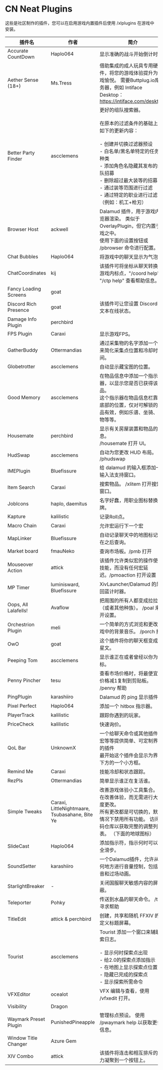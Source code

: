 # CN Neat Plugins

这些是社区制作的插件，您可以在启用游戏内置插件后使用 /xlplugins 在游戏中安装。


| 插件名 | 作者 | 简介 |
|---------------|---------------|-----------------|
| Accurate CountDown | Haplo064 | 显示准确的战斗开始倒计时。 |
| Aether Sense (18+) | Ms.Tress | 借助集成的成人玩具专用硬件，将您的游戏体验提升为游戏愉悦。 需要Buttplug.io库服务器，例如 Intiface Desktop：https://intiface.com/desktop/ |
| Better Party Finder | ascclemens | 更好的组队搜索器。<br><br>在原本的过滤条件的基础上有如下的更新内容：<br><br>- 创建并切换过滤器预设<br>- 白名单/黑名单特定的任务和种类<br>- 添加角色名隐藏其发布的组队招募<br>- 删除超过最大装等的招募<br>- 通过装等范围进行过滤<br>- 通过特定的职业进行过滤（例如：机工+枪刃） |
| Browser Host | ackwell | Dalamud 插件，用于游戏内浏览器渲染。 类似于 OverlayPlugin，但它内置于游戏之中。<br>使用下面的设置按钮或 /pbrowser 命令进行配置。 |
| Chat Bubbles | Haplo064 | 将游戏中的聊天显示为气泡。 |
| ChatCoordinates | kij | 该插件可将坐标从聊天转换为游戏内标点，"/coord help" 或 "/ctp help" 查看帮助信息。 |
| Fancy Loading Screens | goat |  |
| Discord Rich Presence | goat | 该插件可让您设置 Discord 富文本在线状态。 |
| Damage Info Plugin | perchbird |  |
| FPS Plugin | Caraxi | 显示游戏FPS。 |
| GatherBuddy | Ottermandias | 通过采集物的名字添加一个 UI 来简化采集点位置和冷却时间。 |
| Globetrotter | ascclemens | 自动显示藏宝图的位置。 |
| Good Memory | ascclemens | 在物品信息中添加一个指示器，以显示您是否已获得该物品。<br>这个指示器在物品信息栏靠近底部的位置，仅对可解锁的物品有效，例如乐谱、坐骑、宠物等等。 |
| Housemate | perchbird | 显示有关房屋装置和物品的信息。<br>/housemate 打开 UI。 |
| HudSwap | ascclemens | 自动为您更改 HUD 布局。 /phudswap |
| IMEPlugin | Bluefissure | 给 dalamud 的输入框添加一个输入法支持窗口。 |
| Item Search | Caraxi | 搜索物品。 /xlitem 打开搜索窗口。 |
| JobIcons | haplo, daemitus | 名字好蠢，用职业图标替换名牌。 |
| Kapture | kalilistic | 记录Roll点。 |
| Macro Chain | Caraxi | 允许宏运行下一个宏 |
| MapLinker | Bluefissure | 自动记录聊天中的地图标记并在之后查询。 |
| Market board | fmauNeko | 查询市场板。/pmb 打开 |
| Mouseover Action | attick | 该插件允许类似宏的操作使用技能，而没有任何宏延迟。/pmoaction 打开设置 |
| MP Timer | luminisward, Bluefissure | XivLauncher/Dalamud 的黑魔回蓝计时器。 |
| Oops, All Lalafells! | Avaflow | 把周围的所有人都变成拉拉肥（或者其他种族）。 /poal 来打开设置。 |
| Orchestrion Plugin | meli | 一个简单的方式浏览和更改游戏中的背景音乐。 /porch 打开 |
| OwO | goat | 这个插件将你的聊天框变成火星文。 |
| Peeping Tom | ascclemens | 显示谁正在或者曾经以你为目标。 |
| Penny Pincher | tesu | 查看市场价格时，将最便宜的价格减1复制到剪贴板。 /penny 帮助 |
| PingPlugin | karashiiro | Dalamud 的 ping 显示插件。 |
| Pixel Perfect | Haplo064 | 添加一个 hitbox 指示器。 |
| PlayerTrack | kalilistic | 跟踪你遇到的玩家。 |
| PriceCheck | kalilistic | 快速询价。 |
| QoL Bar | UnknownX | 一个给聊天命令或其他插件、宏等等提供简单、可定制界面的插件<br>最开始这个插件会显示为界面下方的一个小方框。 |
| Remind Me | Caraxi | 技能冷却和状态跟踪。 |
| RezPls | Ottermandias | 简单显示谁正在复活谁。 |
| Simple Tweaks | Caraxi, LittleNightmaare, Tsubasahane, Bite Ye | 改善游戏体验小工具集合。 旨在改善体验，而无需进行大幅度更改。<br>所有更改都是可切换的，默认情况下禁用所有功能。 访问代码仓库以获取完整的调整列表。 （下面的地球图标） |
| SlideCast | Haplo064 | 添加指示符，指示何时可以安全滑步。 |
| SoundSetter | karashiiro | 一个Dalamud插件，允许从任何地方进行音量控制，包括调音和过场动画。 |
| StarlightBreaker | - | 关闭国服聊天敏感内容的屏蔽。 |
| Teleporter | Pohky | 传送到水晶的聊天命令。 /tp 寻求帮助 |
| TitleEdit | attick & perchbird | 创建，共享和随机 FFXIV 的自定义标题屏幕。 |
| Tourist | ascclemens | Tourist 添加一个窗口来辅助探索日志。<br><br>- 显示何时探索点出现<br>- 给2.0的探索点添加指示<br>- 在地图上显示探索点位置<br>- 隐藏已完成的探索点<br>- 显示探索所需命令 |
| VFXEditor | ocealot | VFX 编辑与查看，使用 /vfxedit 打开。 |
| Visibility | Dragon |  |
| Waymark Preset Plugin | PunishedPineapple | 管理标点预设。 使用 /pwaymark help 以获取更多信息。 |
| Window Title Changer | Azure Gem |  |
| XIV Combo | attick | 该插件将连击和相互排斥的能力凝聚到一个按钮上。 |